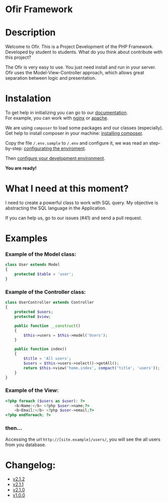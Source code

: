 # Ofir Framework

# Description

Welcome to Ofir. This is a Project Development of the PHP Framework. Developed by student to students. What do you think about contribute with this project?

The Ofir is very easy to use. You just need install and run in your server.\
Ofir uses the Model-View-Controller approach, which allows great separation between logic and presentation. 

# Instalation

To get help in initializing you can go to our [documentation](https://github.com/valdiney/Ofir_Framework-0.1/tree/master/docs/install.md).\
For example, you can work with [nginx](https://github.com/valdiney/Ofir_Framework-0.1/tree/master/docs/install.md#nginx) or [apache](https://github.com/valdiney/Ofir_Framework-0.1/tree/master/docs/install.md#apache).

We are using `composer` to load some packages and our classes (especially).\
Get help to install composer in your machine: [installing composer](https://github.com/valdiney/Ofir_Framework-0.1/tree/master/docs/install.md#composer).

Copy the file `/.env.sample` to `/.env` and configure it, we was read an step-by-step: [configurating the enviroment](https://github.com/valdiney/Ofir_Framework-0.1/tree/master/docs/install.md#environment).

Then [configure your development environment](https://github.com/valdiney/Ofir_Framework-0.1/tree/master/docs/install.md#development-environment).

**You are ready!**

# What I need at this moment?

I need to create a powerful class to work with SQL query. My objective is abstracting the SQL language in the Application.

If you can help us, go to our issues (#41) and send a pull request.

# Examples

### Example of the Model class:

```php
class User extends Model
{
    protected $table = 'user';
}
```

### Example of the Controller class:

```php
class UserController extends Controller 
{
    protected $users;
    protected $view;

    public function __construct()
    {
        $this->users = $this->model('Users');
    }

    public function index()
    {
        $title = 'All users';
        $users = $this->users->select()->getAll();
        return $this->view('home.index', compact('title', 'users'));
    }
}
```

### Example of the View:

```php
<?php foreach ($users as $user): ?>
    <b>Name:</b> <?php $user->name;?>
    <b>Email:</b> <?php $user->email;?>
<?php endforeach; ?>
```

### then...

Accessing the url `http://[site.example]/users/`, you will see the all users from you database.

# Changelog:

- [v2.1.2](https://github.com/valdiney/Ofir_Framework-0.1/releases/tag/v2.1.2)
- [v2.1.1](https://github.com/valdiney/Ofir_Framework-0.1/releases/tag/v2.1.1)
- [v2.1.0](https://github.com/valdiney/Ofir_Framework-0.1/releases/tag/v2.0.0)
- [v1.0.0](https://github.com/valdiney/Ofir_Framework-0.1/releases/tag/v1.0.0) 
